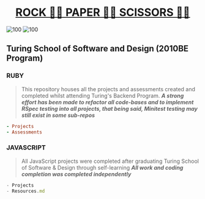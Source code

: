 <h1><b><u><center>ROCK ✊🏽 PAPER ✋🏽 SCISSORS ✌🏽</h1></b></u></center>

![100](https://user-images.githubusercontent.com/67389821/148160482-196b67d4-e69a-4b53-b725-2a8cdfa4d18e.gif) 
![100](https://user-images.githubusercontent.com/67389821/148160390-e2dff3d5-a7e2-4083-90f8-c44fbe737f72.gif)

## Turing School of Software and Design (2010BE Program)

### RUBY

> This repository houses all the projects and assessments created and completed whilst attending Turing's Backend Program.
***A strong effort has been made to refactor all code-bases and to implement RSpec testing into all projects, that being said, Minitest testing may still exist in some sub-repos***

```ruby
- Projects
- Assessments
```

### JAVASCRIPT

> All JavaScript projects were completed after graduating Turing School of Software & Design through self-learning
***All work and coding completion was completed independently***

```js
- Projects
- Resources.md
```